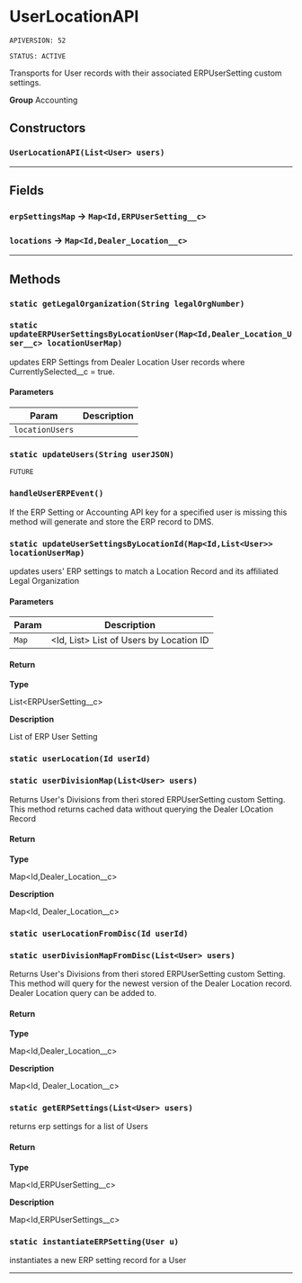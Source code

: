 # UserLocationAPI

`APIVERSION: 52`

`STATUS: ACTIVE`

Transports for User records with their associated ERPUserSetting custom settings.


**Group** Accounting

## Constructors
### `UserLocationAPI(List<User> users)`
---
## Fields

### `erpSettingsMap` → `Map<Id,ERPUserSetting__c>`


### `locations` → `Map<Id,Dealer_Location__c>`


---
## Methods
### `static getLegalOrganization(String legalOrgNumber)`
### `static updateERPUserSettingsByLocationUser(Map<Id,Dealer_Location_User__c> locationUserMap)`

updates ERP Settings from Dealer Location User records where CurrentlySelected__c = true.

#### Parameters

|Param|Description|
|---|---|
|`locationUsers`||

### `static updateUsers(String userJSON)`

`FUTURE`
### `handleUserERPEvent()`

If the ERP Setting or Accounting API key for a specified user is missing this method will generate and store the ERP record to DMS.

### `static updateUserSettingsByLocationId(Map<Id,List<User>> locationUserMap)`

updates users' ERP settings to match a Location Record and its affiliated Legal Organization

#### Parameters

|Param|Description|
|---|---|
|`Map`|<Id, List<User>> List of Users by Location ID|

#### Return

**Type**

List&lt;ERPUserSetting__c&gt;

**Description**

List of ERP User Setting

### `static userLocation(Id userId)`
### `static userDivisionMap(List<User> users)`

Returns User's Divisions from theri stored ERPUserSetting custom Setting. This method returns cached data without querying the Dealer LOcation Record

#### Return

**Type**

Map&lt;Id,Dealer_Location__c&gt;

**Description**

Map&lt;Id, Dealer_Location__c&gt;

### `static userLocationFromDisc(Id userId)`
### `static userDivisionMapFromDisc(List<User> users)`

Returns User's Divisions from theri stored ERPUserSetting custom Setting. This method will query for the newest version of the Dealer Location record. Dealer Location query can be added to.

#### Return

**Type**

Map&lt;Id,Dealer_Location__c&gt;

**Description**

Map&lt;Id, Dealer_Location__c&gt;

### `static getERPSettings(List<User> users)`

returns erp settings for a list of Users

#### Return

**Type**

Map&lt;Id,ERPUserSetting__c&gt;

**Description**

Map&lt;Id,ERPUserSettings__c&gt;

### `static instantiateERPSetting(User u)`

instantiates a new ERP setting record for a User

---
